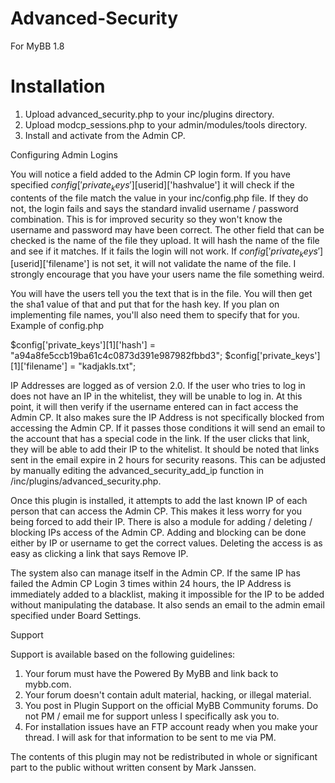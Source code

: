 Advanced-Security
=================

For MyBB 1.8

Installation
============
1) Upload advanced_security.php to your inc/plugins directory.  
2) Upload modcp_sessions.php to your admin/modules/tools directory.  
3) Install and activate from the Admin CP.    
  

Configuring Admin Logins  

You will notice a field added to the Admin CP login form.  If you have specified $config['private_keys'][$userid]['hashvalue'] it will check if the contents of the file match the value in your inc/config.php file.  If they do not, the login fails and says the standard invalid username / password combination.  This is for improved security so they won't know the username and password may have been correct.  The other field that can be checked is the name of the file they upload.  It will hash the name of the file and see if it matches.  If it fails
the login will not work.  If $config['private_keys'][$userid]['filename'] is not set, it will not validate the name of the file.  I strongly encourage that you have your users name the file something weird.

You will have the users tell you the text that is in the file.  You will then get the sha1 value of that and put that for the hash key.  If you plan on implementing file names, you'll also need them to specify that for you.  
Example of config.php

$config['private_keys'][1]['hash'] = "a94a8fe5ccb19ba61c4c0873d391e987982fbbd3";
$config['private_keys'][1]['filename'] = "kadjakls.txt";

IP Addresses are logged as of version 2.0.  If the user who tries to log in does not have an IP in the whitelist, they will
be unable to log in.  At this point, it will then verify if the username entered can in fact access the Admin CP.  It also makes sure the IP Address is not specifically blocked from accessing the Admin CP.  If it passes those conditions it will send an email to the account that has a special code in the link.  If the user clicks that link, they will be able to add their IP to the whitelist.  It should be noted that links sent in the email expire in 2 hours for security reasons.  This can be adjusted by manually editing the advanced_security_add_ip function in /inc/plugins/advanced_security.php.

Once this plugin is installed, it attempts to add the last known IP of each person that can access the Admin CP.  This makes it less worry for you being forced to add their IP.  There is also a module for adding / deleting / blocking IPs access of the Admin CP.  Adding and blocking can be done either by IP or username to get the correct values.  Deleting the access is as easy as clicking a link that says Remove IP.

The system also can manage itself in the Admin CP.  If the same IP has failed the Admin CP Login 3 times within 24 hours, the IP Address is immediately added to a blacklist, making it impossible for the IP to be added without manipulating the database.  It also sends an email to the admin email specified under Board Settings. 


Support

Support is available based on the following guidelines:

1) Your forum must have the Powered By MyBB and link back to mybb.com.  
2) Your forum doesn't contain adult material, hacking, or illegal material.  
3) You post in Plugin Support on the official MyBB Community forums.  Do not PM / email me for support unless I specifically ask you to.  
4) For installation issues have an FTP account ready when you make your thread.  I will ask for that information to be sent to me via PM.  

The contents of this plugin may not be redistributed in whole or significant part to the public without written consent by Mark Janssen.

